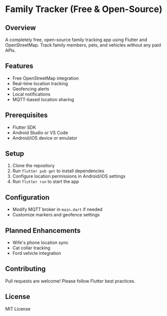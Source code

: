 # Family Tracker (Free & Open-Source)

## Overview
A completely free, open-source family tracking app using Flutter and OpenStreetMap. Track family members, pets, and vehicles without any paid APIs.

## Features
- Free OpenStreetMap integration
- Real-time location tracking
- Geofencing alerts
- Local notifications
- MQTT-based location sharing

## Prerequisites
- Flutter SDK
- Android Studio or VS Code
- Android/iOS device or emulator

## Setup
1. Clone the repository
2. Run `flutter pub get` to install dependencies
3. Configure location permissions in Android/iOS settings
4. Run `flutter run` to start the app

## Configuration
- Modify MQTT broker in `main.dart` if needed
- Customize markers and geofence settings

## Planned Enhancements
- Wife's phone location sync
- Cat collar tracking
- Ford vehicle integration

## Contributing
Pull requests are welcome! Please follow Flutter best practices.

## License
MIT License
